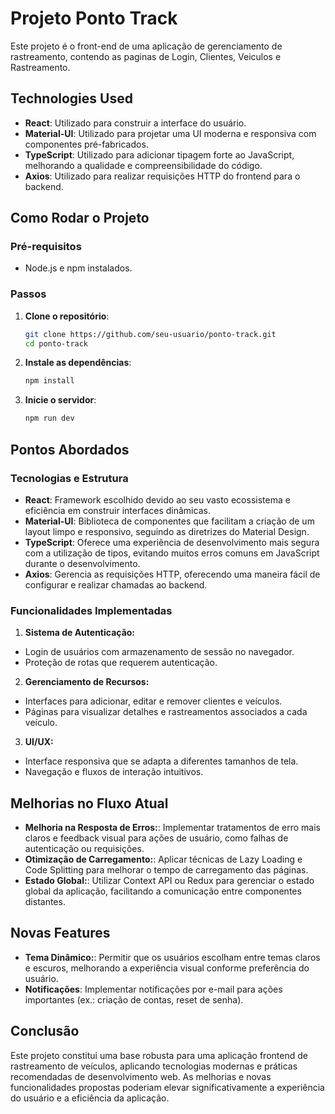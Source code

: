 # Projeto Ponto Track

Este projeto é o front-end de uma aplicação de gerenciamento de rastreamento, contendo as paginas de Login, Clientes, Veiculos e Rastreamento.

## Technologies Used

- **React**: Utilizado para construir a interface do usuário.
- **Material-UI**: Utilizado para projetar uma UI moderna e responsiva com componentes pré-fabricados.
- **TypeScript**: Utilizado para adicionar tipagem forte ao JavaScript, melhorando a qualidade e compreensibilidade do código.
- **Axios**: Utilizado para realizar requisições HTTP do frontend para o backend.

## Como Rodar o Projeto

### Pré-requisitos

- Node.js e npm instalados.

### Passos

1. **Clone o repositório**:

   ```bash
   git clone https://github.com/seu-usuario/ponto-track.git
   cd ponto-track
   ```

2. **Instale as dependências**:

   ```bash
   npm install
   ```

3. **Inicie o servidor**:
   ```bash
   npm run dev
   ```

## Pontos Abordados

### Tecnologias e Estrutura

- **React**: Framework escolhido devido ao seu vasto ecossistema e eficiência em construir interfaces dinâmicas.
- **Material-UI**: Biblioteca de componentes que facilitam a criação de um layout limpo e responsivo, seguindo as diretrizes do Material Design.
- **TypeScript**: Oferece uma experiência de desenvolvimento mais segura com a utilização de tipos, evitando muitos erros comuns em JavaScript durante o desenvolvimento.
- **Axios**: Gerencia as requisições HTTP, oferecendo uma maneira fácil de configurar e realizar chamadas ao backend.

### Funcionalidades Implementadas

1. **Sistema de Autenticação:**

  - Login de usuários com armazenamento de sessão no navegador.
  - Proteção de rotas que requerem autenticação.

2. **Gerenciamento de Recursos:**

  - Interfaces para adicionar, editar e remover clientes e veículos.
  - Páginas para visualizar detalhes e rastreamentos associados a cada veículo.

3. **UI/UX:**

  - Interface responsiva que se adapta a diferentes tamanhos de tela.
  - Navegação e fluxos de interação intuitivos.

## Melhorias no Fluxo Atual

  - **Melhoria na Resposta de Erros:**: Implementar tratamentos de erro mais claros e feedback visual para ações de usuário, como falhas de autenticação ou requisições.
  - **Otimização de Carregamento:**: Aplicar técnicas de Lazy Loading e Code Splitting para melhorar o tempo de carregamento das páginas.
  - **Estado Global:**: Utilizar Context API ou Redux para gerenciar o estado global da aplicação, facilitando a comunicação entre componentes distantes.

## Novas Features

- **Tema Dinâmico:**: Permitir que os usuários escolham entre temas claros e escuros, melhorando a experiência visual conforme preferência do usuário.
- **Notificações**: Implementar notificações por e-mail para ações importantes (ex.: criação de contas, reset de senha).


## Conclusão

Este projeto constitui uma base robusta para uma aplicação frontend de rastreamento de veículos, aplicando tecnologias modernas e práticas recomendadas de desenvolvimento web. As melhorias e novas funcionalidades propostas poderiam elevar significativamente a experiência do usuário e a eficiência da aplicação.